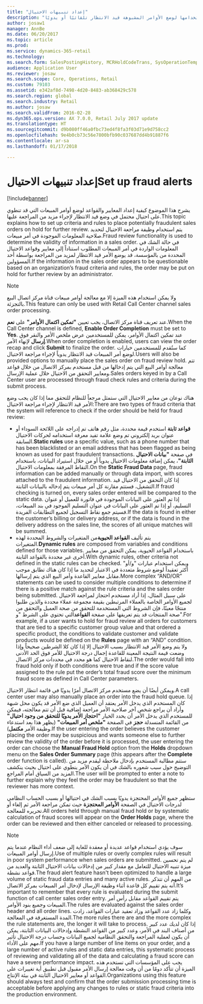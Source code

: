 ```yaml
---
title: "إعداد تنبيهات الاحتيال"
description: "يشرح هذا الموضوع كيفية إعداد قواعد لتنبيه ممثلي خدمة العملاء بمعلومات الاحتيال المحتمل عند معالجة الأوامر. يمكنك تعريف رموز محددة لاستخدامها لوضع الأوامر المشبوهة قيد الانتظار تلقائيًا أو يدويًا."
author: josaw1
manager: AnnBe
ms.date: 06/20/2017
ms.topic: article
ms.prod: 
ms.service: dynamics-365-retail
ms.technology: 
ms.search.form: SalesPostingHistory, MCRHoldCodeTrans, SysOperationTemplateForm
audience: Application User
ms.reviewer: josaw
ms.search.scope: Core, Operations, Retail
ms.custom: 79103
ms.assetid: e342af8d-7498-4d20-8483-ab368429c578
ms.search.region: global
ms.search.industry: Retail
ms.author: josaw
ms.search.validFrom: 2016-02-28
ms.dyn365.ops.version: AX 7.0.0, Retail July 2017 update
ms.translationtype: HT
ms.sourcegitcommit: d9b080ff46a0fbc73ed4f8fa3f03d71e9d758cc2
ms.openlocfilehash: 9e4b0cb73c56e7800bfb90c037687dd4b91887f6
ms.contentlocale: ar-sa
ms.lasthandoff: 01/17/2018

---
```


# <a name="set-up-fraud-alerts"></a><span data-ttu-id="ef4aa-104">إعداد تنبيهات الاحتيال</span><span class="sxs-lookup"><span data-stu-id="ef4aa-104">Set up fraud alerts</span></span>

[!include[banner](includes/banner.md)]

<span data-ttu-id="ef4aa-105">يشرح هذا الموضوع كيفية إعداد المعايير والقواعد لوضع أوامر المبيعات التي قد تنطوي على احتيال محتمل في وضع قيد الانتظار لإجراء مزيد من المراجعة عليها.</span><span class="sxs-lookup"><span data-stu-id="ef4aa-105">This topic explains how to set up criteria and rules to place potentially fraudulent sales orders on hold for further review.</span></span> <span data-ttu-id="ef4aa-106">يتم استخدام وظيفة مراجعة الاحتيال لتحديد صلاحية المعلومات الموجودة في أمر مبيعات.</span><span class="sxs-lookup"><span data-stu-id="ef4aa-106">Fraud review functionality is used to determine the validity of information in a sales order.</span></span> <span data-ttu-id="ef4aa-107">في حالة الشك في المعلومات الواردة في أمر المبيعات المطلوب استناداً إلى معايير وقواعد الاحتيال المحددة من بالمؤسسة، قد يوضع الأمر قيد الانتظار لمزيد من المراجعة بواسطة أحد المسؤولين.</span><span class="sxs-lookup"><span data-stu-id="ef4aa-107">If the information in the sales order appears to be questionable based on an organization’s fraud criteria and rules, the order may be put on hold for further review by an administrator.</span></span>

> [!NOTE]
> <span data-ttu-id="ef4aa-108">ولا يمكن استخدام هذه الميزة إلا مع معالجة أوامر مبيعات قناة مركز اتصال البيع بالتجزئة.</span><span class="sxs-lookup"><span data-stu-id="ef4aa-108">This feature can only be used with Retail Call Center channel sales order processing.</span></span> 

<span data-ttu-id="ef4aa-109">عند تعريف قناة مركز الاتصال، يجب تعيين **"تمكين اكتمال الأوامر"** على **نعم**.</span><span class="sxs-lookup"><span data-stu-id="ef4aa-109">When the Call Center channel is defined, **Enable Order Completion** must be set to **Yes**.</span></span> <span data-ttu-id="ef4aa-110">عند تمكين اكتمال الأوامر، يمكن للمستخدمين عرض ملخص الأمر والنقر فوق **إرسال** لإنهاء الأمر.</span><span class="sxs-lookup"><span data-stu-id="ef4aa-110">When order completion is enabled, users can view the order recap and click **Submit** to finalize the order.</span></span> <span data-ttu-id="ef4aa-111">كما ستُقدم للمستخدمين خيارات لوضع أمر المبيعات قيد الانتظار يدوياً لإجراء مراجعة الاحتيال.</span><span class="sxs-lookup"><span data-stu-id="ef4aa-111">Users will also be provided options to manually place the sales order on fraud review hold.</span></span> <span data-ttu-id="ef4aa-112">تتم معالجة أوامر البيع التي يتم إدخالها من قبل مستخدم بمركز الاتصال من خلال قواعد ومعايير التحقق من الاحتيال خلال عملية الإرسال.</span><span class="sxs-lookup"><span data-stu-id="ef4aa-112">Sales orders keyed in by a Call Center user are processed through fraud check rules and criteria during the submit process.</span></span>

<span data-ttu-id="ef4aa-113">هناك نوعان من معايير الاحتيال التي ستمثل مرجعاً للنظام للتحقق مما إذا كان يجب وضع الأمر قيد الانتظار لإجراء مراجعة الاحتيال:</span><span class="sxs-lookup"><span data-stu-id="ef4aa-113">There are two types of fraud criteria that the system will reference to check if the order should be held for fraud review:</span></span>

-   <span data-ttu-id="ef4aa-114">**قواعد ثابتة** استخدم قيمة محددة، مثل رقم هاتف تم إدراجه على اللائحة السوداء أو عنوان بريد إلكتروني تم وضع علامة تفيد معرفة استخدامه لحركات الاحتيال السابقة.</span><span class="sxs-lookup"><span data-stu-id="ef4aa-114">**Static rules** use a specific value, such as a phone number that has been blacklisted or an email address that has been flagged as being known as used for past fraudulent transactions.</span></span> <span data-ttu-id="ef4aa-115">في صفحة **"بيانات الاحتيال الثابتة"**، يمكن إضافة معلومات الاحتيال يدوياً أو من خلال استيراد البيانات، باستخدام النقاط المرفقة بمعلومات الاحتيال.</span><span class="sxs-lookup"><span data-stu-id="ef4aa-115">On the **Static Fraud Data** page, fraud information can be added manually or through data import, with scores attached to the fraudulent information.</span></span> <span data-ttu-id="ef4aa-116">إذا كان التحقق من الاحتيال قيد التشغيل، فستتم مقارنة كل أمر مبيعات يتم إدخاله بالبيانات الثابتة.</span><span class="sxs-lookup"><span data-stu-id="ef4aa-116">If fraud checking is turned on, every sales order entered will be compared to the static data.</span></span> <span data-ttu-id="ef4aa-117">إذا تم العثور على البيانات الموجودة في فاتورة للعميل أو عنوان التسليم، أو إذا تم العثور على البيانات في عنوان التسليم الموجود في بند المبيعات، فسيتم جمع نقاط التسجيل لجميع التطابقات الفريدة.</span><span class="sxs-lookup"><span data-stu-id="ef4aa-117">If the data is found in either the customer’s billing or delivery address, or if the data is found in the delivery address on the sales line, the scores of all unique matches will be summed.</span></span>  
-   <span data-ttu-id="ef4aa-118">يتم تأليف **القواعد الحيوية**من المتغيرات والشروط المحددة لهذه المتغيرات.</span><span class="sxs-lookup"><span data-stu-id="ef4aa-118">**Dynamic rules** are composed from variables and conditions defined for those variables.</span></span> <span data-ttu-id="ef4aa-119">باستخدام القواعد الحيوية، يمكن التحقق من معايير أخرى غير محددة بالقواعد الثابتة.</span><span class="sxs-lookup"><span data-stu-id="ef4aa-119">With dynamic rules, other criteria not defined in the static rules can be checked.</span></span> <span data-ttu-id="ef4aa-120">ويمكن استخدام عبارات "و/أو" أكثر تعقيداً لوضع شروط متعددة في الاعتبار لتحديد ما إذا كان هناك تطابق موجب مقابل معايير القاعدة وأمر البيع الذي يتم إرسالها.</span><span class="sxs-lookup"><span data-stu-id="ef4aa-120">More complex “AND/OR” statements can be used to consider multiple conditions to determine if there is a positive match against the rule criteria and the sales order being submitted.</span></span> <span data-ttu-id="ef4aa-121">على سبيل المثال، إذا أراد مستخدم احتجاز لمراجعة الاحتيال لجميع الأوامر الخاصة بالعملاء المرتبطين بقيمة مجموعة عملاء محددة والذين طلبوا منتجًا معينًا، فإن الشروط التي المستخدمة للتحقق من صحة العميل والتحقق من صحة المنتجات قد يتم تعريفها على صفحة **القواعد**التي تحتوي على الشرط "و".</span><span class="sxs-lookup"><span data-stu-id="ef4aa-121">For example, if a user wants to hold for fraud review all orders for customers that are tied to a specific customer group value and that ordered a specific product, the conditions to validate customer and validate products would be defined on the **Rules** page with an “AND” condition.</span></span> <span data-ttu-id="ef4aa-122">ولا يتم وضع الأمر قيد الانتظار بسبب الاحتيال إلا إذا كان كلا الشرطين صحيحاً وإذا وضعت قيمة النتيجة المعينة للقاعدة إجمال درجة الاحتيال للأمر فوق الحد الأدنى لنقاط الاحتيال كما هو محدد في محددات مركز الاتصال.</span><span class="sxs-lookup"><span data-stu-id="ef4aa-122">The order would fall into fraud hold only if both conditions were true and if the score value assigned to the rule put the order’s total fraud score over the minimum fraud score as defined in Call Center parameters.</span></span>

<span data-ttu-id="ef4aa-123">ويمكن أيضًا أن يضع مستخدم مركز الاتصال أمرًا يدويًا في قائمة انتظار الاحتيال.</span><span class="sxs-lookup"><span data-stu-id="ef4aa-123">A call center user may also manually place an order into the fraud hold queue.</span></span> <span data-ttu-id="ef4aa-124">إذا كان المستخدم الذي يدخل الأمر يعتقد أن العميل الذي ضع الأمر قد يكون محل شبهة وأراد أن يراجع شخص آخر صلاحية الأمر مراجعة إضافية قبل أن تتم معالجته، فيمكن للمستخدم الذي يدخل الأمر أن يحدد الخيار **"احتجاز الأمر يدويًا للتحقق من وجود احتيال"** من القائمة المنسدلة  **حجز** في الصفحة **"ملخص أمر المبيعات"** (يظهر هذا بعد استدعاء وظيفة الأمر **مكتمل**).</span><span class="sxs-lookup"><span data-stu-id="ef4aa-124">If the user entering the order believes the customer placing the order may be suspicious and wants someone else to further review the validity of the order before it is processed, the user entering the order can choose the **Manual Fraud Hold** option from the **Holds** dropdown menu on the **Sales Order Summary** page (this appears after the **Complete** order function is called).</span></span> <span data-ttu-id="ef4aa-125">ستتم مطالبة المستخدم بإدخال ملاحظة ليقدم مزيد من التوضيح حول سبب شعوره بالشك في أن يكون الأمر ينطوي على احتيال بحيث ينكشف المزيد من السياق أمام المراجع.</span><span class="sxs-lookup"><span data-stu-id="ef4aa-125">The user will be prompted to enter a note to further explain why they feel the order may be fraudulent so that the reviewer has more context.</span></span>

<span data-ttu-id="ef4aa-126">ستظهر جميع الأوامر المحتجزة يدويًا بسبب الشك في احتيالها أو بسبب الحساب النظامي لدرجات الاحتيال في الصفحة **الأوامر المحتجزة** حيث تمكن مراجعة الأمر ثم إلغاء أو تحريره للمعالجة.</span><span class="sxs-lookup"><span data-stu-id="ef4aa-126">All orders held through manual fraud hold or by systematic calculation of fraud scores will appear on the **Order Holds** page, where the order can be reviewed and then either canceled or released to processing.</span></span>

> [!NOTE]
> <span data-ttu-id="ef4aa-127">سوف يؤدي استخدام قواعد عديدة أو معقدة للغاية إلى ضعف أداء النظام عندما يتم إرسال أوامر المبيعات.</span><span class="sxs-lookup"><span data-stu-id="ef4aa-127">Use of multiple rules or overly complex rules will result in poor system performance when sales orders are submitted.</span></span> <span data-ttu-id="ef4aa-128">لم يتم تحسين ميزة تنبيه الاحتيال للتعامل مع مقدار كبير من إدخالات بيانات الاحتيال الثابتة والعديد من قواعد نشطة.</span><span class="sxs-lookup"><span data-stu-id="ef4aa-128">The fraud alert feature hasn't been optimized to handle a large volume of static fraud data entries and many active rules.</span></span> <span data-ttu-id="ef4aa-129">من المهم أن تتذكر أنه يتم تقييم كل قاعدة أثناء وظيفة الإرسال لإدخال أمر المبيعات بمركز الاتصال.</span><span class="sxs-lookup"><span data-stu-id="ef4aa-129">It’s important to remember that every rule is evaluated during the submit function of call center sales order entry.</span></span> <span data-ttu-id="ef4aa-130">يتم تقييم القواعد مقابل رأس أمر المبيعات وجميع بنود الأوامر.</span><span class="sxs-lookup"><span data-stu-id="ef4aa-130">The rules are evaluated against the sales order header and all order lines.</span></span> <span data-ttu-id="ef4aa-131">وكلما زاد عدد القواعد وزاد تعقيد عبارات القواعد، زادت المدة المستغرقة في المعالجة.</span><span class="sxs-lookup"><span data-stu-id="ef4aa-131">The more rules there are and the more complex the rule statements are, the longer it will take to process.</span></span> <span data-ttu-id="ef4aa-132">إذا كان لديك عدد كبير من أصناف البند في الأمر، وعدد كبير من القواعد النشطة وإدخالات البيانات الثابتة، يمكن أن يكون لعملية المراجعة والتحقق النظامية لجميع البيانات وحساب درجة الاحتيال تأثير مهم على الأداء.</span><span class="sxs-lookup"><span data-stu-id="ef4aa-132">If you have a large number of line items on your order, and a large number of active rules and static data entries, this systematic process of reviewing and validating all of the data and calculating a fraud score can have a severe performance impact.</span></span>  <span data-ttu-id="ef4aa-133">يجب على المؤسسات التي تستخدم هذه الميزة أن تتأكد دومًا من أن وقت معالجة إرسال الأمر مقبول قبل تطبيق أية تغييرات على القواعد أو معايير الاحتيال الثابتة في بيئة الإنتاج.</span><span class="sxs-lookup"><span data-stu-id="ef4aa-133">Organizations using this feature should always test and confirm that the order submission processing time is acceptable before applying any changes to rules or static fraud criteria into the production environment.</span></span>

